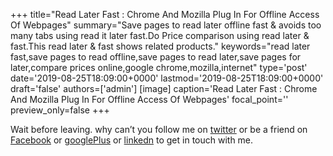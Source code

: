 +++
title="Read Later Fast : Chrome And Mozilla Plug In For Offline Access Of Webpages"
summary="Save pages to read later offline fast & avoids too many tabs using read it later fast.Do Price comparison using read later & fast.This read later & fast shows related products."
keywords="read later fast,save pages to read offline,save pages to read later,save pages for later,compare prices online,google chrome,mozilla,internet"
type='post'
date='2019-08-25T18:09:00+0000'
lastmod='2019-08-25T18:09:00+0000'
draft='false'
authors=['admin']
[image]
caption='Read Later Fast : Chrome And Mozilla Plug In For Offline Access Of Webpages'
focal_point=''
preview_only=false
+++










Wait before leaving.
why can’t you follow me on <a href="https://twitter.com/arungudelli" target="_blank">twitter</a> or be a friend on <a href="https://www.facebook.com/gudelliArun" target="_blank">Facebook</a> or <a href="https://plus.google.com/+ArunkumarGudelli" target="_blank">googlePlus</a> or <a href="https://www.linkedin.com/in/arungudelli/" target="_blank">linkedn</a> to get in touch with me.









